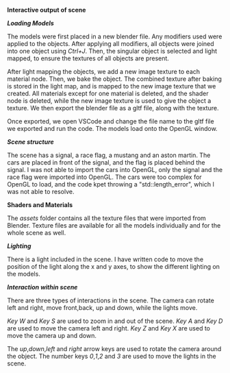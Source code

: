 **Interactive output of scene**

***Loading Models***

The models were first placed in a new blender file. Any modifiers used were applied to the objects. After applying all modifiers, all objects were joined into one object using *Ctrl+J*. Then, the singular object is selected and light mapped, to ensure the textures of all objects are present. 

After light mapping the objects, we add a new image texture to each material node. Then, we bake the object. The combined texture after baking is stored in the light map, and is mapped to the new image texture that we created. All materials except for one material is deleted, and the shader node is deleted, while the new image texture is used to give the object a texture. We then export the blender file as a gltf file, along with the texture. 

Once exported, we open VSCode and change the file name to the gltf file we exported and run the code. The models load onto the OpenGL window.

***Scene structure***

The scene has a signal, a race flag, a mustang and an aston martin. The cars are placed in front of the signal, and the flag is placed behind the signal. I was not able to import the cars into OpenGL, only the signal and the race flag were imported into OpenGL. The cars were too complex for OpenGL to load, and the code kpet throwing a "std::length_error", which I was not able to resolve.

**Shaders and Materials**

The *assets* folder contains all the texture files that were imported from Blender. Texture files are available for all the models individually and for the whole scene as well.

***Lighting***

There is a light included in the scene. I have written code to move the position of the light along the x and y axes, to show the different lighting on the models.

***Interaction within scene***

There are three types of interactions in the scene. The camera can rotate left and right, move front,back, up and down, while the lights move. 

*Key W* and *Key S* are used to zoom in and out of the scene. *Key A* and *Key D* are used to move the camera left and right. *Key Z* and *Key X* are used to move the camera up and down. 

The *up*,*down*,*left* and *right* arrow keys are used to rotate the camera around the object. The number keys *0*,*1*,*2* and *3* are used to move the lights in the scene. 
